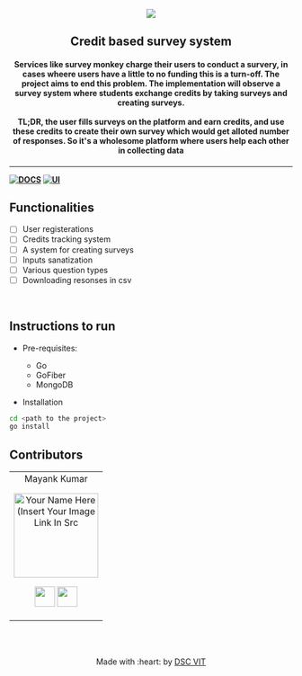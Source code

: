 
<p align="center">
<a href="https://dscvit.com">
	<img src="https://user-images.githubusercontent.com/30529572/72455010-fb38d400-37e7-11ea-9c1e-8cdeb5f5906e.png" />
</a>
	<h2 align="center"> Credit based survey system </h2>
	<h4 align="center">
Services like survey monkey charge their users to conduct a survery, in cases wheere users have a little to no funding this is a turn-off. The project aims to end this problem. The implementation will observe a survey system where students exchange credits by taking surveys and creating surveys. <br><br>
TL;DR, the user fills surveys on the platform and earn credits, and use these credits to create their own survey which would get alloted number of responses. So it's a wholesome platform where users help each other in collecting data
	<h4>
</p>

---
[![DOCS](https://img.shields.io/badge/Documentation-see%20docs-green?style=flat-square&logo=appveyor)](https://documenter.getpostman.com/view/10749950/TVCe2own) 
  [![UI ](https://img.shields.io/badge/User%20Interface-Link%20to%20UI-orange?style=flat-square&logo=appveyor)](_)


## Functionalities
- [ ]  User registerations
- [ ]  Credits tracking system
- [ ]  A system for creating surveys
- [ ]  Inputs sanatization
- [ ]  Various question types
- [ ]  Downloading resonses in csv
<br>


## Instructions to run

* Pre-requisites:
	-  Go
	-  GoFiber
	- MongoDB

* Installation
```bash
cd <path to the project>
go install
```


## Contributors

<table>
<tr align="center">


<td>
Mayank Kumar
<p align="center">
<img src = "https://dscvit.com/images/techteam/mayank.jpg" width="150" height="150" alt="Your Name Here (Insert Your Image Link In Src">
</p>
<p align="center">
<a href = "https://github.com/mayankkumar2"><img src = "http://www.iconninja.com/files/241/825/211/round-collaboration-social-github-code-circle-network-icon.svg" width="36" height = "36"/></a>
<a href = "https://www.linkedin.com/in/mayank-kumar-855b0821/">
<img src = "http://www.iconninja.com/files/863/607/751/network-linkedin-social-connection-circular-circle-media-icon.svg" width="36" height="36"/>
</a>
</p>
</td>
</tr>
  </table>

<br>
<br>

<p align="center">
	Made with :heart: by <a href="https://dscvit.com">DSC VIT</a>
</p>

